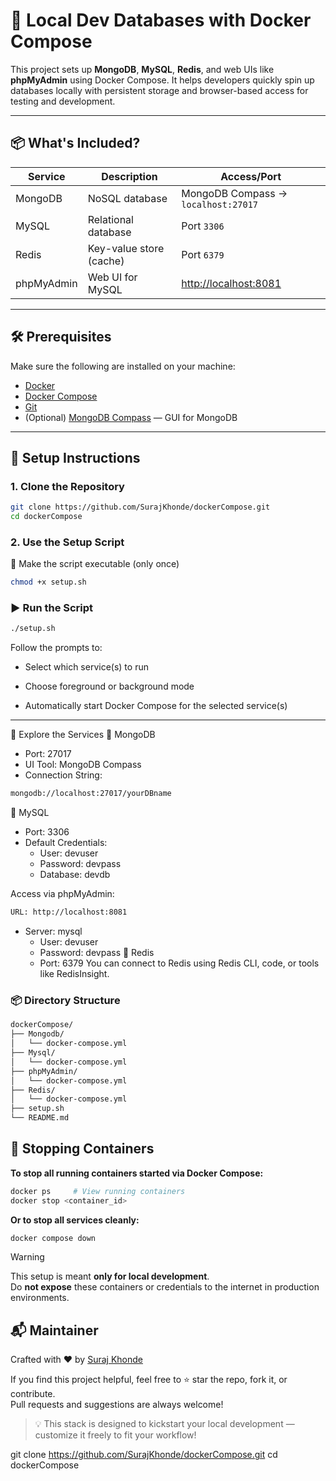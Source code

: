 # 🐳 Local Dev Databases with Docker Compose

This project sets up **MongoDB**, **MySQL**, **Redis**, and web UIs like **phpMyAdmin** using Docker Compose. It helps developers quickly spin up databases locally with persistent storage and browser-based access for testing and development.

---

## 📦 What's Included?

| Service       | Description                     | Access/Port                      |
|---------------|----------------------------------|----------------------------------|
| MongoDB       | NoSQL database                  | MongoDB Compass → `localhost:27017` |
| MySQL         | Relational database             | Port `3306`                      |
| Redis         | Key-value store (cache)         | Port `6379`                      |
| phpMyAdmin    | Web UI for MySQL                | [http://localhost:8081](http://localhost:8081) |

---

## 🛠 Prerequisites

Make sure the following are installed on your machine:

- [Docker](https://www.docker.com/products/docker-desktop)
- [Docker Compose](https://docs.docker.com/compose/install/)
- [Git](https://git-scm.com/downloads)
- (Optional) [MongoDB Compass](https://www.mongodb.com/products/compass) — GUI for MongoDB

---

## 🚀 Setup Instructions

### 1. Clone the Repository

```bash 
git clone https://github.com/SurajKhonde/dockerCompose.git
cd dockerCompose
```
### 2. Use the Setup Script
📝 Make the script executable (only once)
```bash
chmod +x setup.sh
```
### ▶️ Run the Script
```bash
./setup.sh
```
Follow the prompts to:

 - Select which service(s) to run

 - Choose foreground or background mode

 - Automatically start Docker Compose for the selected service(s)

---
 
🧪 Explore the Services
🔹 MongoDB
  - Port: 27017
  - UI Tool: MongoDB Compass
  - Connection String:
```bash
mongodb://localhost:27017/yourDBname
```
🔹 MySQL
  - Port: 3306
  - Default Credentials:
     - User: devuser
     - Password: devpass
     - Database: devdb

Access via phpMyAdmin:
```bash
URL: http://localhost:8081
```
- Server: mysql
   - User: devuser
   - Password: devpass
 🔹 Redis
   - Port: 6379
You can connect to Redis using Redis CLI, code, or tools like RedisInsight.

### 📦 Directory Structure
```bash
dockerCompose/
├── Mongodb/
│   └── docker-compose.yml
├── Mysql/
│   └── docker-compose.yml
├── phpMyAdmin/
│   └── docker-compose.yml
├── Redis/
│   └── docker-compose.yml
├── setup.sh
└── README.md

```
## 🛑 Stopping Containers
  **To stop all running containers started via Docker Compose:**
  ```bash
docker ps     # View running containers
docker stop <container_id>
```
**Or to stop all services cleanly:**
```bash
docker compose down
```
> [!WARNING]
> This setup is meant **only for local development**.  
> Do **not expose** these containers or credentials to the internet in production environments.

## 📬 Maintainer

Crafted with ❤️ by [Suraj Khonde](https://github.com/SurajKhonde)

If you find this project helpful, feel free to ⭐ star the repo, fork it, or contribute.  
Pull requests and suggestions are always welcome!

> 💡 This stack is designed to kickstart your local development — customize it freely to fit your workflow!


git clone https://github.com/SurajKhonde/dockerCompose.git
cd dockerCompose
